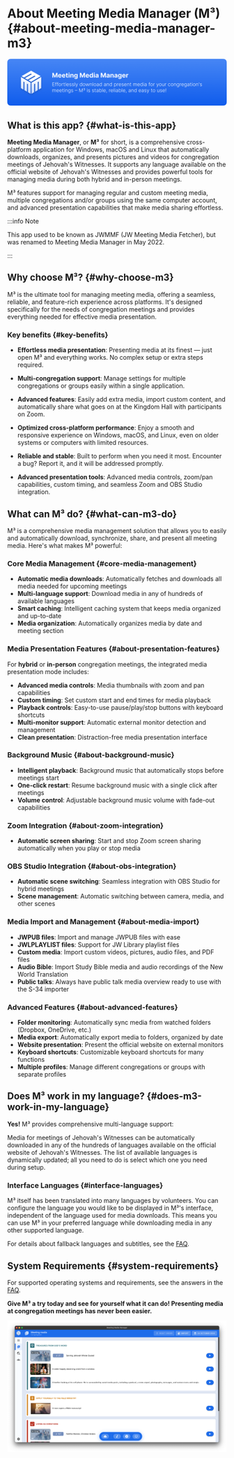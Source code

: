 # About Meeting Media Manager (M³) {#about-meeting-media-manager-m3}

![M³ banner](./../assets/m3-banner.png)

## What is this app? {#what-is-this-app}

**Meeting Media Manager**, or **M³** for short, is a comprehensive cross-platform application for Windows, macOS and Linux that automatically downloads, organizes, and presents pictures and videos for congregation meetings of Jehovah's Witnesses. It supports any language available on the official website of Jehovah's Witnesses and provides powerful tools for managing media during both hybrid and in-person meetings.

M³ features support for managing regular and custom meeting media, multiple congregations and/or groups using the same computer account, and advanced presentation capabilities that make media sharing effortless.

:::info Note

This app used to be known as JWMMF (JW Meeting Media Fetcher), but was renamed to Meeting Media Manager in May 2022.

:::

## Why choose M³? {#why-choose-m3}

M³ is the ultimate tool for managing meeting media, offering a seamless, reliable, and feature-rich experience across platforms. It's designed specifically for the needs of congregation meetings and provides everything needed for effective media presentation.

### Key benefits {#key-benefits}

- **Effortless media presentation**: Presenting media at its finest — just open M³ and everything works. No complex setup or extra steps required.

- **Multi-congregation support**: Manage settings for multiple congregations or groups easily within a single application.

- **Advanced features**: Easily add extra media, import custom content, and automatically share what goes on at the Kingdom Hall with participants on Zoom.

- **Optimized cross-platform performance**: Enjoy a smooth and responsive experience on Windows, macOS, and Linux, even on older systems or computers with limited resources.

- **Reliable and stable**: Built to perform when you need it most. Encounter a bug? Report it, and it will be addressed promptly.

- **Advanced presentation tools**: Advanced media controls, zoom/pan capabilities, custom timing, and seamless Zoom and OBS Studio integration.

## What can M³ do? {#what-can-m3-do}

M³ is a comprehensive media management solution that allows you to easily and automatically download, synchronize, share, and present all meeting media. Here's what makes M³ powerful:

### Core Media Management {#core-media-management}

- **Automatic media downloads**: Automatically fetches and downloads all media needed for upcoming meetings
- **Multi-language support**: Download media in any of hundreds of available languages
- **Smart caching**: Intelligent caching system that keeps media organized and up-to-date
- **Media organization**: Automatically organizes media by date and meeting section

### Media Presentation Features {#about-presentation-features}

For **hybrid** or **in-person** congregation meetings, the integrated media presentation mode includes:

- **Advanced media controls**: Media thumbnails with zoom and pan capabilities
- **Custom timing**: Set custom start and end times for media playback
- **Playback controls**: Easy-to-use pause/play/stop buttons with keyboard shortcuts
- **Multi-monitor support**: Automatic external monitor detection and management
- **Clean presentation**: Distraction-free media presentation interface

### Background Music {#about-background-music}

- **Intelligent playback**: Background music that automatically stops before meetings start
- **One-click restart**: Resume background music with a single click after meetings
- **Volume control**: Adjustable background music volume with fade-out capabilities

### Zoom Integration {#about-zoom-integration}

- **Automatic screen sharing**: Start and stop Zoom screen sharing automatically when you play or stop media

### OBS Studio Integration {#about-obs-integration}

- **Automatic scene switching**: Seamless integration with OBS Studio for hybrid meetings
- **Scene management**: Automatic switching between camera, media, and other scenes

### Media Import and Management {#about-media-import}

- **JWPUB files**: Import and manage JWPUB files with ease
- **JWLPLAYLIST files**: Support for JW Library playlist files
- **Custom media**: Import custom videos, pictures, audio files, and PDF files
- **Audio Bible**: Import Study Bible media and audio recordings of the New World Translation
- **Public talks**: Always have public talk media overview ready to use with the S-34 importer

### Advanced Features {#about-advanced-features}

- **Folder monitoring**: Automatically sync media from watched folders (Dropbox, OneDrive, etc.)
- **Media export**: Automatically export media to folders, organized by date
- **Website presentation**: Present the official website on external monitors
- **Keyboard shortcuts**: Customizable keyboard shortcuts for many functions
- **Multiple profiles**: Manage different congregations or groups with separate profiles

## Does M³ work in my language? {#does-m3-work-in-my-language}

**Yes!** M³ provides comprehensive multi-language support:

Media for meetings of Jehovah's Witnesses can be automatically downloaded in any of the hundreds of languages available on the official website of Jehovah's Witnesses. The list of available languages is dynamically updated; all you need to do is select which one you need during setup.

### Interface Languages {#interface-languages}

M³ itself has been translated into many languages by volunteers. You can configure the language you would like to be displayed in M³'s interface, independent of the language used for media downloads. This means you can use M³ in your preferred language while downloading media in any other supported language.

For details about fallback languages and subtitles, see the [FAQ](faq#language-support).

## System Requirements {#system-requirements}

For supported operating systems and requirements, see the answers in the [FAQ](faq#technical-questions).

**Give M³ a try today and see for yourself what it can do! Presenting media at congregation meetings has never been easier.**

![M³ preview](./../assets/m3-preview.png)
